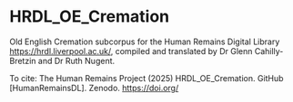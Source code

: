 # HRDL_OE_Cremation

Old English Cremation subcorpus for the Human Remains Digital Library https://hrdl.liverpool.ac.uk/, compiled and translated by Dr Glenn Cahilly-Bretzin and Dr Ruth Nugent.

To cite: The Human Remains Project (2025) HRDL_OE_Cremation. GitHub [HumanRemainsDL]. Zenodo. https://doi.org/
